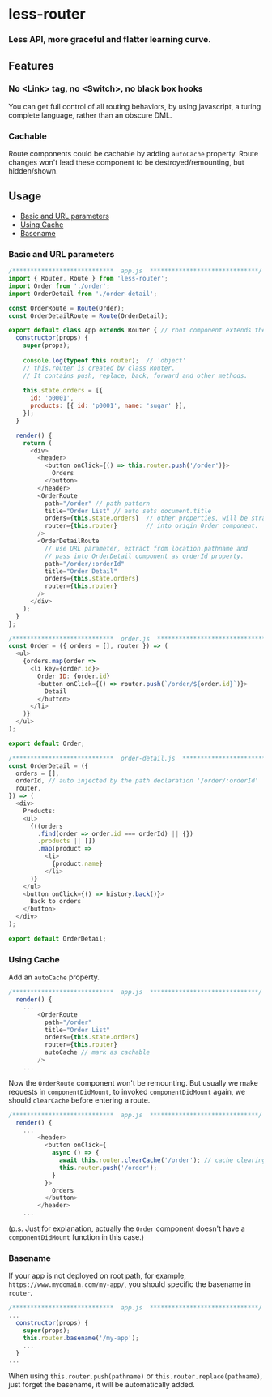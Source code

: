 # less-router

### Less API, more graceful and flatter learning curve.

## Features

### No \<Link> tag, no \<Switch>, no black box hooks
You can get full control of all routing behaviors, by using javascript, a turing complete language, rather than an obscure DML.

### Cachable
Route components could be cachable by adding `autoCache` property. Route changes won't lead these component to be destroyed/remounting, but hidden/shown.

## Usage

- [Basic and URL parameters](#basic-and-url-parameters)
- [Using Cache](#using-cache)
- [Basename](#basename)

### Basic and URL parameters
```javascript
/****************************  app.js  ******************************/
import { Router, Route } from 'less-router';
import Order from './order';
import OrderDetail from './order-detail';

const OrderRoute = Route(Order);
const OrderDetailRoute = Route(OrderDetail);

export default class App extends Router { // root component extends the Router class
  constructor(props) {
    super(props);
   
    console.log(typeof this.router);  // 'object'
    // this.router is created by class Router. 
    // It contains push, replace, back, forward and other methods.
    
    this.state.orders = [{
      id: 'o0001',
      products: [{ id: 'p0001', name: 'sugar' }],
    }];
  }

  render() {
    return (
      <div>
        <header>
          <button onClick={() => this.router.push('/order')}>
            Orders
          </button>
        </header>
        <OrderRoute
          path="/order" // path pattern
          title="Order List" // auto sets document.title
          orders={this.state.orders}  // other properties, will be straight pass
          router={this.router}        // into origin Order component.
        />
        <OrderDetailRoute
          // use URL parameter, extract from location.pathname and
          // pass into OrderDetail component as orderId property.
          path="/order/:orderId" 
          title="Order Detail"
          orders={this.state.orders}
          router={this.router}
        />
      </div>
    );
  }
};
```
```javascript
/****************************  order.js  ******************************/
const Order = ({ orders = [], router }) => (
  <ul>
    {orders.map(order =>
      <li key={order.id}>
        Order ID: {order.id}
        <button onClick={() => router.push(`/order/${order.id}`)}>
          Detail
        </button>
      </li>
    )}
  </ul>
);

export default Order;
```
```javascript
/****************************  order-detail.js  ******************************/
const OrderDetail = ({ 
  orders = [], 
  orderId, // auto injected by the path declaration '/order/:orderId'
  router, 
}) => (
  <div>
    Products: 
    <ul>
      {((orders
        .find(order => order.id === orderId) || {})
        .products || [])
        .map(product =>
          <li>
            {product.name}
          </li>
      )}
    </ul>
    <button onClick={() => history.back()}>
      Back to orders
    </button>
  </div>
);

export default OrderDetail;
```

### Using Cache
Add an `autoCache` property.
```javascript
/****************************  app.js  ******************************/
  render() {
    ...
        <OrderRoute
          path="/order"
          title="Order List"
          orders={this.state.orders}
          router={this.router}
          autoCache // mark as cachable
        />
    ...
```

Now the `OrderRoute` component won't be remounting. But usually we make requests in `componentDidMount`, to invoked `componentDidMount` again, we should `clearCache` before entering a route.
```javascript
/****************************  app.js  ******************************/
  render() {
    ...
        <header>
          <button onClick={
            async () => {
              await this.router.clearCache('/order'); // cache clearing is asynchronous
              this.router.push('/order');
            }
          }>
            Orders
          </button>
        </header>
    ...
```
(p.s. Just for explanation, actually the `Order` component doesn't have a `componentDidMount` function in this case.)

### Basename
If your app is not deployed on root path, for example, `https://www.mydomain.com/my-app/`, you should specific the basename in `router`.

```javascript
/****************************  app.js  ******************************/
...
  constructor(props) {
    super(props);
    this.router.basename('/my-app');
    ...
  }
...
```
When using `this.router.push(pathname)` or `this.router.replace(pathname)`, just forget the basename, it will be automatically added.
